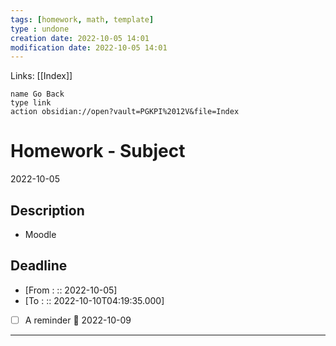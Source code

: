 ```yaml
---
tags: [homework, math, template]
type : undone
creation date: 2022-10-05 14:01
modification date: 2022-10-05 14:01
---
```

Links: [[Index]]
```button
name Go Back
type link
action obsidian://open?vault=PGKPI%2012V&file=Index
```
# Homework - Subject
2022-10-05
## Description
-  Moodle
## Deadline
-  [From : :: 2022-10-05]
-  [To : :: 2022-10-10T04:19:35.000]
- [ ] A reminder 📅 2022-10-09
---